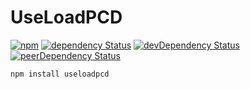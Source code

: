 # UseLoadPCD

[![npm](	https://img.shields.io/npm/v/useloadpcd.svg)](https://www.npmjs.com/package/useloadpcd)
[![dependency Status](https://img.shields.io/david/dparfitt/useloadpcd.svg?maxAge=1000)](https://david-dm.org/dparfitt/useloadpcd)
[![devDependency Status](https://img.shields.io/david/dev/dparfitt/useloadpcd.svg?maxAge=1000)](https://david-dm.org/dparfitt/useloadpcd)
[![peerDependency Status](https://img.shields.io/david/peer/dparfitt/useloadpcd.svg?maxAge=1000)](https://david-dm.org/dparfitt/useloadpcd)


`
npm install useloadpcd
`